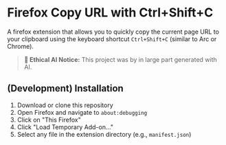# Firefox Copy URL with Ctrl+Shift+C

A firefox extension that allows you to quickly copy the current page URL to your clipboard using the keyboard shortcut `Ctrl+Shift+C` (similar to Arc or Chrome).

> **🤖 Ethical AI Notice:** This project was by in large part generated with AI.

## (Development) Installation

1. Download or clone this repository
2. Open Firefox and navigate to `about:debugging`
3. Click on "This Firefox"
4. Click "Load Temporary Add-on..."
5. Select any file in the extension directory (e.g., `manifest.json`)
